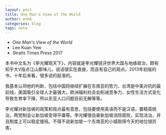 ```yaml
---
layout: post
title: One Man's View of the World
author: enh6
categories: blog
tags: note
---
```


- _One Man's View of the World_
- Lee Kuan Yew
- Straits Times Press 2017

本书中文名为《李光耀观天下》，内容就是李光耀锐评世界大国与地缘政治，颇有知乎大V指点江山那味儿，说话很实在直接，而且有自己的观点。2013年初版的书，十年后来看，很多说的挺准的。

我基本认同他的判断，包括中国将继续扩展在东南亚的势力，台湾是中美对抗的最前线，美国吸引全球人才最强大，欧洲福利社会会削减竞争力，女性生活方式变化导致生育率下降，所以东亚人口问题目前无解等等。

李光耀对新加坡的政策和观点最有意思，包括要使用英语而不是汉语，要精英统治，两党制会让新加坡变得平庸等。李光耀很自豪新加坡消除腐败，实现法治，并且制度上可以稳定接班。不得不说新加坡一个东南亚的小城取得今天的地位很厉害。
